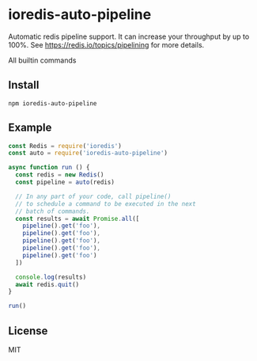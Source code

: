 # ioredis-auto-pipeline

Automatic redis pipeline support.
It can increase your throughput by up to 100%.
See https://redis.io/topics/pipelining for more details.

All builtin commands

## Install

```
npm ioredis-auto-pipeline
```

## Example

```js
const Redis = require('ioredis')
const auto = require('ioredis-auto-pipeline')

async function run () {
  const redis = new Redis()
  const pipeline = auto(redis)

  // In any part of your code, call pipeline()
  // to schedule a command to be executed in the next
  // batch of commands.
  const results = await Promise.all([
    pipeline().get('foo'),
    pipeline().get('foo'),
    pipeline().get('foo'),
    pipeline().get('foo'),
    pipeline().get('foo')
  ])

  console.log(results)
  await redis.quit()
}

run()
```

## License

MIT
